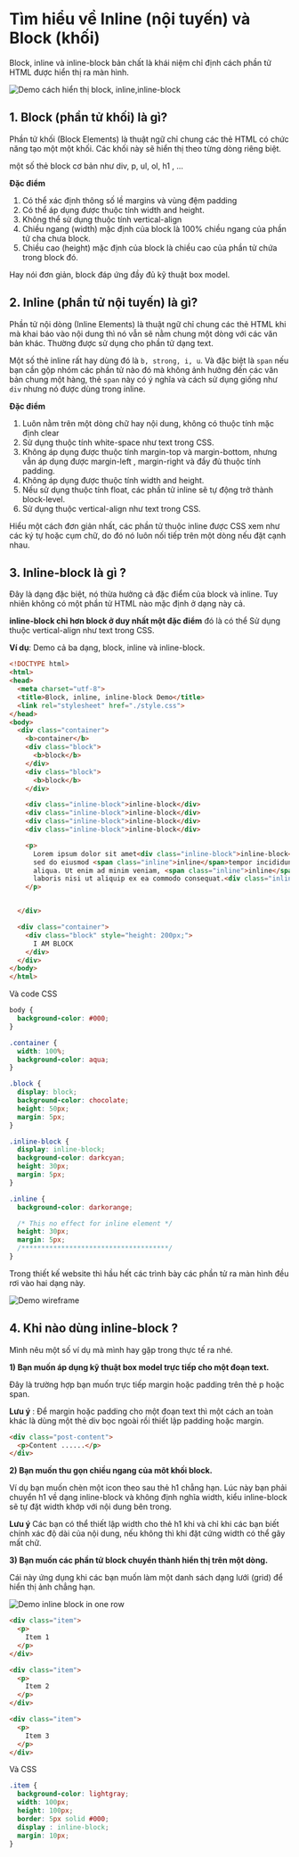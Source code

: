 # Tìm hiểu về  Inline (nội tuyến) và Block (khối)


Block, inline và inline-block bản chất là khái niệm chỉ định cách phần tử HTML được hiển thị ra màn hình.

![Demo cách hiển thị block, inline,inline-block](./images/block-inline-inline-block.png)


## 1. Block (phần tử khối) là gì?

Phần tử khối (Block Elements) là thuật ngữ chỉ chung các thẻ HTML có chức năng tạo một một khối. Các khối này sẽ hiển thị theo từng dòng riêng biệt.

một số thẻ block cơ bản như div, p, ul, ol, h1 , ...

**Đặc điểm**

1) Có thể xác định thông số lề  margins và vùng đệm padding
2) Có thể áp dụng được thuộc tính width and height.
3) Không thể sử dụng thuộc tính vertical-align
4) Chiều ngang (width) mặc định của block là 100% chiều ngang của phần tử cha chưa block.
5) Chiều cao (height) mặc định của block là chiều cao của phần tử chứa trong block đó.

Hay nói đơn giản, block đáp ứng đầy đủ kỹ thuật box model.

## 2. Inline (phần tử nội tuyến) là gì?

Phần tử nội dòng (Inline Elements) là thuật ngữ chỉ chung các thẻ HTML khi mà khai báo vào nội dung thì nó vẫn sẽ nằm chung một dòng với các văn bản khác. Thường được sử dụng cho phần tử dạng text.

Một số thẻ inline rất hay dùng đó là `b, strong, i, u`. Và đặc biệt là `span` nếu bạn cần gộp nhóm các phần tử nào đó mà không ảnh hưởng đến các văn bản chung một hàng, thẻ `span` này có ý nghĩa và cách sử dụng giống như `div` nhưng nó được dùng trong inline.

**Đặc điểm**

1) Luôn nằm trên một dòng chữ hay nội dung, không có thuộc tính mặc định clear
2) Sử dụng thuộc tính white-space như text trong CSS.
3) Không áp dụng được thuộc tính margin-top và margin-bottom, nhưng vẫn áp dụng được margin-left , margin-right và đầy đủ thuộc tính padding.
4) Không áp dụng được thuộc tính width and height.
5) Nếu sử dụng thuộc tính float, các phần tử inline sẽ tự động trở thành block-level.
6) Sử dụng thuộc vertical-align như text trong CSS.


Hiểu một cách đơn giản nhất, các phần tử thuộc inline được CSS xem như các ký tự hoặc cụm chữ, do đó nó luôn nối tiếp trên một dòng nếu đặt cạnh nhau.


## 3. Inline-block là gì ?

Đây là dạng đặc biệt, nó thừa hưởng cả đặc điểm của block và inline. Tuy nhiên không có một phần tử HTML nào mặc định ở dạng này cả.

**inline-block chỉ hơn block ở duy nhất một đặc điểm** đó là có thể  Sử dụng thuộc vertical-align như text trong CSS.


**Ví dụ**: Demo cả ba dạng, block, inline và inline-block.

```html
<!DOCTYPE html>
<html>
<head>
  <meta charset="utf-8">
  <title>Block, inline, inline-block Demo</title>
  <link rel="stylesheet" href="./style.css">
</head>
<body>
  <div class="container">
    <b>container</b>
    <div class="block">
      <b>block</b>
    </div>
    <div class="block">
      <b>block</b>
    </div>

    <div class="inline-block">inline-block</div>
    <div class="inline-block">inline-block</div>
    <div class="inline-block">inline-block</div>
    <div class="inline-block">inline-block</div>

    <p>
      Lorem ipsum dolor sit amet<div class="inline-block">inline-block</div>consectetur adipisicing elit,
      sed do eiusmod <span class="inline">inline</span>tempor incididunt ut labore et dolore magna
      aliqua. Ut enim ad minim veniam, <span class="inline">inline</span>quis nostrud exercitation ullamco
      laboris nisi ut aliquip ex ea commodo consequat.<div class="inline-block">inline-block</div>Duis aute irure dolor
    </p>


  </div>

  <div class="container">
    <div class="block" style="height: 200px;">
      I AM BLOCK
    </div>
  </div>
</body>
</html>
```

Và code CSS

```css
body {
  background-color: #000;
}

.container {
  width: 100%;
  background-color: aqua;
}

.block {
  display: block;
  background-color: chocolate;
  height: 50px;
  margin: 5px;
}

.inline-block {
  display: inline-block;
  background-color: darkcyan;
  height: 30px;
  margin: 5px;
}

.inline {
  background-color: darkorange;

  /* This no effect for inline element */
  height: 30px;
  margin: 5px;
  /*************************************/
}
```

Trong thiết kế website thì hầu hết các trình bày các phần tử ra màn hình đều rơi vào hai dạng này.

![Demo wireframe](./images/wireframes.gif)


## 4. Khi nào dùng inline-block ?

Mình nêu một số ví dụ mà mình hay gặp trong thực tế ra nhé.

**1) Bạn muốn áp dụng kỹ thuật box model trực tiếp cho một đoạn text.**

Đây là trường hợp bạn muốn trực tiếp margin hoặc padding trên thẻ p hoặc span.

**Lưu ý** : Để margin hoặc padding cho một đoạn text thì một cách an toàn khác là dùng một thẻ div bọc ngoài rồi thiết lập padding hoặc margin.

```html
<div class="post-content">
  <p>Content ......</p>
</div>
```

**2) Bạn muốn thu gọn chiều ngang của môt khối block.**

Ví dụ bạn muốn chèn một icon theo sau thẻ h1 chẳng hạn. Lúc này bạn phải chuyển h1 về dạng inline-block và không định nghĩa width, kiểu inline-block sẽ tự đặt width khớp với nội dung bên trong.

**Lưu ý** Các bạn có thể thiết lập width cho thẻ h1 khi và chỉ khi các bạn biết chính xác độ dài của nội dung, nếu không thì khi đặt cứng width có thể gây mất chữ.

**3) Bạn muốn các phần tử block chuyển thành hiển thị trên một dòng.**

Cái này ứng dụng khi các bạn muốn làm một danh sách dạng lưới (grid) để hiển thị ảnh chẳng hạn.

![Demo inline block in one row]('./images/inline-block-demo.png')


```html
<div class="item">
  <p>
    Item 1
  </p>
</div>

<div class="item">
  <p>
    Item 2
  </p>
</div>

<div class="item">
  <p>
    Item 3
  </p>
</div>
```

Và CSS

```css
.item {
  background-color: lightgray;
  width: 100px;
  height: 100px;
  border: 5px solid #000;
  display : inline-block;
  margin: 10px;
}
```
